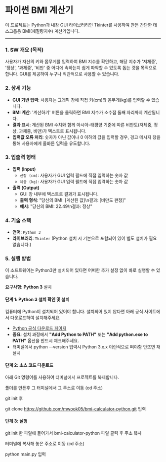 # 파이썬 BMI 계산기

이 프로젝트는 Python과 내장 GUI 라이브러리인 Tkinter를 사용하여 만든 간단한 데스크톱용 BMI(체질량지수) 계산기입니다.

---

### 1. SW 개요 (목적)

사용자가 자신의 키와 몸무게를 입력하여 BMI 지수를 확인하고, 해당 지수가 '저체중', '정상', '과체중', '비만' 중 어디에 속하는지 쉽게 파악할 수 있도록 돕는 것을 목적으로 합니다. 
GUI를 제공하여 누구나 직관적으로 사용할 수 있습니다.

### 2. 상세 기능

-   **GUI 기반 입력**: 사용자는 그래픽 창에 직접 키(cm)와 몸무게(kg)를 입력할 수 있습니다.
-   **BMI 계산**: '계산하기' 버튼을 클릭하면 BMI 지수가 소수점 둘째 자리까지 계산됩니다.
-   **결과 표시**: 계산된 BMI 수치와 함께 아시아-태평양 기준에 따른 비만도(저체중, 정상, 과체중, 비만)가 텍스트로 표시됩니다.
-   **입력값 오류 처리**: 숫자가 아닌 값이나 0 이하의 값을 입력할 경우, 경고 메시지 창을 통해 사용자에게 올바른 입력을 유도합니다.

### 3. 입출력 형태

-   **입력 (Input)**
    -   `신장 (cm)`: 사용자가 GUI 입력 필드에 직접 입력하는 숫자 값
    -   `체중 (kg)`: 사용자가 GUI 입력 필드에 직접 입력하는 숫자 값
-   **출력 (Output)**
    -   GUI 창 내부에 텍스트로 결과가 표시됩니다.
    -   **출력 형식**: "당신의 BMI: [계산된 값]\n결과: [비만도 판정]"
    -   **예시**: "당신의 BMI: 22.49\n결과: 정상"

### 4. 기술 스택

-   **언어**: `Python 3`
-   **라이브러리**: `Tkinter` (Python 설치 시 기본으로 포함되어 있어 별도 설치가 필요 없습니다.)

### 5. 실행 방법

이 소프트웨어는 Python3만 설치되어 있다면 어떠한 추가 설정 없이 바로 실행할 수 있습니다.

**요구사항**: **Python 3** 설치

#### 단계 1: Python 3 설치 확인 및 설치

컴퓨터에 Python이 설치되어 있어야 합니다. 설치되어 있지 않다면 아래 공식 사이트에서 다운로드하여 설치해주세요.

-   [Python 공식 다운로드 페이지](https://www.python.org/downloads/)
-   **중요**: 설치 과정에서 **"Add Python to PATH"** 또는 **"Add python.exe to PATH"** 옵션을 반드시 체크해주세요.
-   터미널에서 python --version 입력시 Python 3.x.x 이런식으로 떠야함 안뜨면 재설치
#### 단계 2: 소스 코드 다운로드

아래 Git 명령어를 사용하여 터미널에서 프로젝트를 복제합니다.

폴더를 만든후 그 터미널에서 그 주소로 이동 (cd 주소)

git init 후

git clone https://github.com/mwook05/bmi-calculator-python.git  입력

#### 단계 3: 실행

git init 한 파일에 들어가서 bmi-calculator-python 파일 클릭 후 주소 복사

터미널에 복사해 놓은 주소로 이동 (cd 주소)

python main.py 입력 


